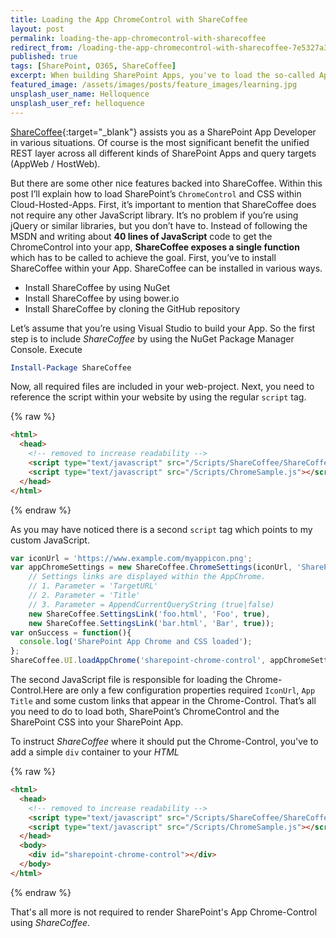 ```yaml
---
title: Loading the App ChromeControl with ShareCoffee
layout: post
permalink: loading-the-app-chromecontrol-with-sharecoffee
redirect_from: /loading-the-app-chromecontrol-with-sharecoffee-7e5327a376db
published: true
tags: [SharePoint, O365, ShareCoffee]
excerpt: When building SharePoint Apps, you've to load the so-called App chrome. This post explains how to make this integration smoother with ShareCoffee
featured_image: /assets/images/posts/feature_images/learning.jpg
unsplash_user_name: Helloquence
unsplash_user_ref: helloquence
---
```


[ShareCoffee](https://github.com/ThorstenHans/ShareCoffee){:target="_blank"} assists you as a SharePoint App Developer in various situations. Of course is the most significant benefit the unified REST layer across all different kinds of SharePoint Apps and query targets (AppWeb / HostWeb).

But there are some other nice features backed into ShareCoffee. Within this post I’ll explain how to load SharePoint’s `ChromeControl` and CSS within Cloud-Hosted-Apps. First, it’s important to mention that ShareCoffee does not require any other JavaScript library. It’s no problem if you’re using jQuery or similar libraries, but you don’t have to. Instead of following the MSDN and writing about **40 lines of JavaScript** code to get the ChromeControl into your app, **ShareCoffee exposes a single function** which has to be called to achieve the goal. First, you’ve to install ShareCoffee within your App. ShareCoffee can be installed in various ways.

- Install ShareCoffee by using NuGet
- Install ShareCoffee by using bower.io
- Install ShareCoffee by cloning the GitHub repository

Let’s assume that you’re using Visual Studio to build your App. So the first step is to include *ShareCoffee* by using the NuGet Package Manager Console. Execute

```powershell
Install-Package ShareCoffee

```

Now, all required files are included in your web-project. Next, you need to reference the script within your website by using the regular `script` tag.

{% raw %}
```html
<html>
  <head>
    <!-- removed to increase readability -->
    <script type="text/javascript" src="/Scripts/ShareCoffee/ShareCoffee.min.js"></script>
    <script type="text/javascript" src="/Scripts/ChromeSample.js"></script>
  </head>
</html>

```
{% endraw %}

As you may have noticed there is a second `script` tag which points to my custom JavaScript. 

```javascript
var iconUrl = 'https://www.example.com/myappicon.png';
var appChromeSettings = new ShareCoffee.ChromeSettings(iconUrl, 'SharePoint ChromeControl Sample',
    // Settings links are displayed within the AppChrome.
    // 1. Parameter = 'TargetURL'
    // 2. Parameter = 'Title'
    // 3. Parameter = AppendCurrentQueryString (true|false)
    new ShareCoffee.SettingsLink('foo.html', 'Foo', true),
    new ShareCoffee.SettingsLink('bar.html', 'Bar', true));
var onSuccess = function(){
  console.log('SharePoint App Chrome and CSS loaded');
};
ShareCoffee.UI.loadAppChrome('sharepoint-chrome-control', appChromeSettings, onSuccess);

```

The second JavaScript file is responsible for loading the Chrome-Control.Here are only a few configuration properties required `IconUrl`, `App Title` and some custom links that appear in the Chrome-Control. That’s all you need to do to load both, SharePoint’s ChromeControl and the SharePoint CSS into your SharePoint App.

To instruct *ShareCoffee* where it should put the Chrome-Control, you've to add a simple `div` container to your *HTML*

{% raw %}
```html
<html>
  <head>
    <!-- removed to increase readability -->
    <script type="text/javascript" src="/Scripts/ShareCoffee/ShareCoffee.min.js"></script>
    <script type="text/javascript" src="/Scripts/ChromeSample.js"></script>
  </head>
  <body>
    <div id="sharepoint-chrome-control"></div>
  </body>
</html>

```
{% endraw %}


That's all more is not required to render SharePoint's App Chrome-Control using *ShareCoffee*.
